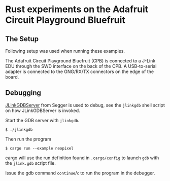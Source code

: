 # Rust experiments on the Adafruit Circuit Playground Bluefruit

## The Setup

Following setup was used when running these examples.

The Adafruit Circuit Playground Bluefruit (CPB) is connected to a J-Link EDU
through the SWD interface on the back of the CPB. A USB-to-serial adapter is
connected to the GNG/RX/TX connectors on the edge of the board.

## Debugging

[JLinkGDBServer] from Segger is used to debug, see the `jlinkgdb` shell script
on how JLinkGDBServer is invoked.

Start the GDB server with `jlinkgdb`.

```
$ ./jlinkgdb
```

Then run the program

```
$ cargo run --example neopixel
```

cargo will use the run definition found in `.cargo/config` to launch `gdb` with
the `jlink.gdb` script file.

Issue the gdb command `continue`/`c` to run the program in the debugger.

[JLinkGDBServer]: https://www.segger.com/products/debug-probes/j-link/tools/j-link-gdb-server/about-j-link-gdb-server/
